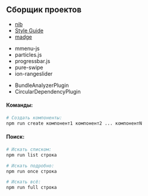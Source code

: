 ## Сборщик проектов

* [nib](http://stylus.github.io/nib/)
* [Style Guide](https://github.com/leonidlebedev/javascript-airbnb)
* [madge](https://github.com/pahen/madge)
- mmenu-js
- particles.js
- progressbar.js
- pure-swipe
- ion-rangeslider
+ BundleAnalyzerPlugin
+ CircularDependencyPlugin

#### Команды:
```bash
# Создать компоненты:
npm run create компонент1 компонент2 ... компонентN
```

#### Поиск:
```bash
# Искать списком:
npm run list строка

# Искать подробно:
npm run once строка

# Искать всё:
npm run full строка
```
